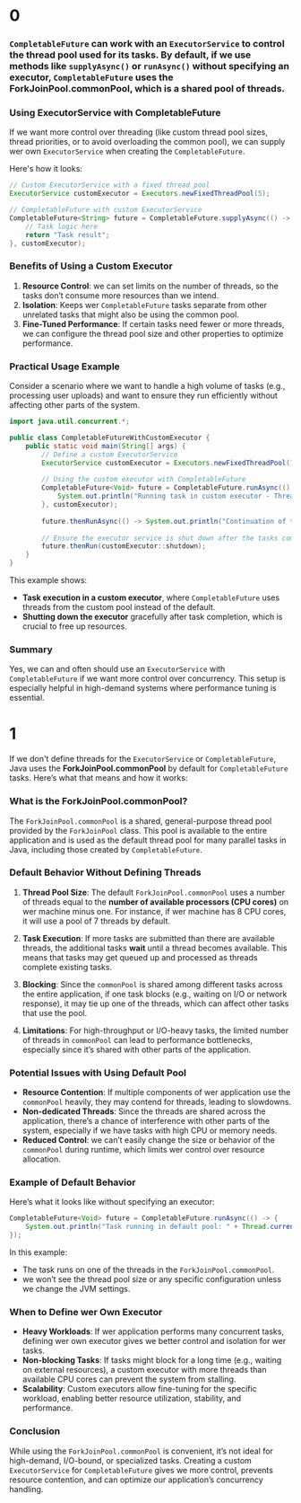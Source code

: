 
# 0 
### `CompletableFuture` can work with an `ExecutorService` to control the thread pool used for its tasks. By default, if we use methods like `supplyAsync()` or `runAsync()` without specifying an executor, `CompletableFuture` uses the **ForkJoinPool.commonPool**, which is a shared pool of threads.

### Using ExecutorService with CompletableFuture
If we want more control over threading (like custom thread pool sizes, thread priorities, or to avoid overloading the common pool), we can supply wer own `ExecutorService` when creating the `CompletableFuture`.

Here's how it looks:

```java
// Custom ExecutorService with a fixed thread pool
ExecutorService customExecutor = Executors.newFixedThreadPool(5);

// CompletableFuture with custom ExecutorService
CompletableFuture<String> future = CompletableFuture.supplyAsync(() -> {
    // Task logic here
    return "Task result";
}, customExecutor);
```

### Benefits of Using a Custom Executor
1. **Resource Control**: we can set limits on the number of threads, so the tasks don’t consume more resources than we intend.
2. **Isolation**: Keeps wer `CompletableFuture` tasks separate from other unrelated tasks that might also be using the common pool.
3. **Fine-Tuned Performance**: If certain tasks need fewer or more threads, we can configure the thread pool size and other properties to optimize performance.

### Practical Usage Example
Consider a scenario where we want to handle a high volume of tasks (e.g., processing user uploads) and want to ensure they run efficiently without affecting other parts of the system.

```java
import java.util.concurrent.*;

public class CompletableFutureWithCustomExecutor {
    public static void main(String[] args) {
        // Define a custom ExecutorService
        ExecutorService customExecutor = Executors.newFixedThreadPool(10);
        
        // Using the custom executor with CompletableFuture
        CompletableFuture<Void> future = CompletableFuture.runAsync(() -> {
            System.out.println("Running task in custom executor - Thread: " + Thread.currentThread().getName());
        }, customExecutor);
        
        future.thenRunAsync(() -> System.out.println("Continuation of task in custom executor"), customExecutor);
        
        // Ensure the executor service is shut down after the tasks complete
        future.thenRun(customExecutor::shutdown);
    }
}
```

This example shows:
- **Task execution in a custom executor**, where `CompletableFuture` uses threads from the custom pool instead of the default.
- **Shutting down the executor** gracefully after task completion, which is crucial to free up resources.

### Summary
Yes, we can and often should use an `ExecutorService` with `CompletableFuture` if we want more control over concurrency. This setup is especially helpful in high-demand systems where performance tuning is essential.

# 1
If we don't define threads for the `ExecutorService` or `CompletableFuture`, Java uses the **ForkJoinPool.commonPool** by default for `CompletableFuture` tasks. Here’s what that means and how it works:

### What is the ForkJoinPool.commonPool?
The `ForkJoinPool.commonPool` is a shared, general-purpose thread pool provided by the `ForkJoinPool` class. This pool is available to the entire application and is used as the default thread pool for many parallel tasks in Java, including those created by `CompletableFuture`.

### Default Behavior Without Defining Threads
1. **Thread Pool Size**: The default `ForkJoinPool.commonPool` uses a number of threads equal to the **number of available processors (CPU cores)** on wer machine minus one. For instance, if wer machine has 8 CPU cores, it will use a pool of 7 threads by default.
  
2. **Task Execution**: If more tasks are submitted than there are available threads, the additional tasks **wait** until a thread becomes available. This means that tasks may get queued up and processed as threads complete existing tasks.

3. **Blocking**: Since the `commonPool` is shared among different tasks across the entire application, if one task blocks (e.g., waiting on I/O or network response), it may tie up one of the threads, which can affect other tasks that use the pool.

4. **Limitations**: For high-throughput or I/O-heavy tasks, the limited number of threads in `commonPool` can lead to performance bottlenecks, especially since it’s shared with other parts of the application.

### Potential Issues with Using Default Pool
- **Resource Contention**: If multiple components of wer application use the `commonPool` heavily, they may contend for threads, leading to slowdowns.
- **Non-dedicated Threads**: Since the threads are shared across the application, there’s a chance of interference with other parts of the system, especially if we have tasks with high CPU or memory needs.
- **Reduced Control**: we can’t easily change the size or behavior of the `commonPool` during runtime, which limits wer control over resource allocation.

### Example of Default Behavior
Here’s what it looks like without specifying an executor:

```java
CompletableFuture<Void> future = CompletableFuture.runAsync(() -> {
    System.out.println("Task running in default pool: " + Thread.currentThread().getName());
});
```

In this example:
- The task runs on one of the threads in the `ForkJoinPool.commonPool`.
- we won’t see the thread pool size or any specific configuration unless we change the JVM settings.

### When to Define wer Own Executor
- **Heavy Workloads**: If wer application performs many concurrent tasks, defining wer own executor gives we better control and isolation for wer tasks.
- **Non-blocking Tasks**: If tasks might block for a long time (e.g., waiting on external resources), a custom executor with more threads than available CPU cores can prevent the system from stalling.
- **Scalability**: Custom executors allow fine-tuning for the specific workload, enabling better resource utilization, stability, and performance.

### Conclusion
While using the `ForkJoinPool.commonPool` is convenient, it’s not ideal for high-demand, I/O-bound, or specialized tasks. Creating a custom `ExecutorService` for `CompletableFuture` gives we more control, prevents resource contention, and can optimize our application’s concurrency handling.
